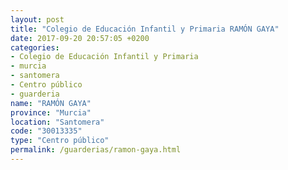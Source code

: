 ```yaml
---
layout: post
title: "Colegio de Educación Infantil y Primaria RAMÓN GAYA"
date: 2017-09-20 20:57:05 +0200
categories:
- Colegio de Educación Infantil y Primaria
- murcia
- santomera
- Centro público
- guarderia
name: "RAMÓN GAYA"
province: "Murcia"
location: "Santomera"
code: "30013335"
type: "Centro público"
permalink: /guarderias/ramon-gaya.html
---
```

